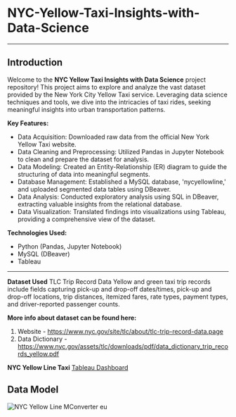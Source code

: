# NYC-Yellow-Taxi-Insights-with-Data-Science
---
## Introduction

Welcome to the **NYC Yellow Taxi Insights with Data Science** project repository! This project aims to explore and analyze the vast dataset provided by the New York City Yellow Taxi service. Leveraging data science techniques and tools, we dive into the intricacies of taxi rides, seeking meaningful insights into urban transportation patterns.

**Key Features:**
- Data Acquisition: Downloaded raw data from the official New York Yellow Taxi website.
- Data Cleaning and Preprocessing: Utilized Pandas in Jupyter Notebook to clean and prepare the dataset for analysis.
- Data Modeling: Created an Entity-Relationship (ER) diagram to guide the structuring of data into meaningful segments.
- Database Management: Established a MySQL database, 'nycyellowline,' and uploaded segmented data tables using DBeaver.
- Data Analysis: Conducted exploratory analysis using SQL in DBeaver, extracting valuable insights from the relational database.
- Data Visualization: Translated findings into visualizations using Tableau, providing a comprehensive view of the dataset.

**Technologies Used:**
- Python (Pandas, Jupyter Notebook)
- MySQL (DBeaver)
- Tableau
---

**Dataset Used**
TLC Trip Record Data Yellow and green taxi trip records include fields capturing pick-up and drop-off dates/times, pick-up and drop-off locations, trip distances, itemized fares, rate types, payment types, and driver-reported passenger counts.

**More info about dataset can be found here:**
1. Website - https://www.nyc.gov/site/tlc/about/tlc-trip-record-data.page
2. Data Dictionary - https://www.nyc.gov/assets/tlc/downloads/pdf/data_dictionary_trip_records_yellow.pdf

**NYC Yellow Line Taxi** [Tableau Dashboard](https://public.tableau.com/app/profile/abhijit.mandape/viz/NYCYellowTaxi_17030781623710/NYCYellowLineTaxi?publish=yes)<br>

## Data Model
![NYC Yellow Line  MConverter eu](https://github.com/abhivik/NYC-Yellow-Taxi-Insights-with-Data-Science/assets/34742262/06ca99ed-d87a-4cc6-97b7-745497a4abd4)
